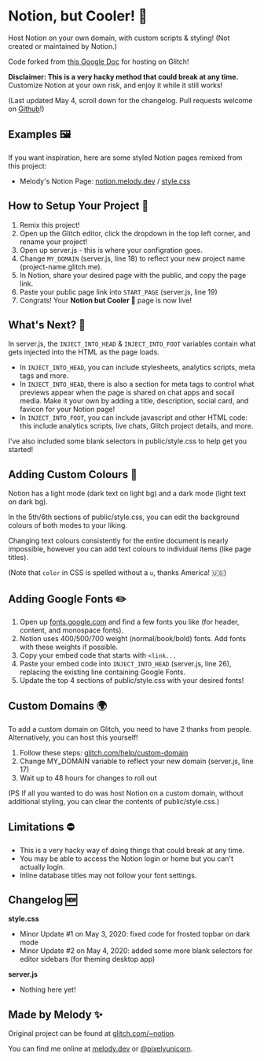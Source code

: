 # Notion, but Cooler! 🌈

Host Notion on your own domain, with custom scripts & styling! (Not created or maintained by Notion.)

Code forked from [this Google Doc](https://docs.google.com/document/d/1pJ0Qeuqblp7NYQn3fhFttJKfXsdCuzkAoLnWqLBCjd8/edit) for hosting on Glitch!

**Disclaimer: This is a very hacky method that could break at any time.** Customize Notion at your own risk, and enjoy it while it still works!

(Last updated May 4, scroll down for the changelog. Pull requests welcome on [Github](https://github.com/pixelyunicorn/notion-but-cooler)!)

## Examples 🖼

If you want inspiration, here are some styled Notion pages remixed from this project:

- Melody's Notion Page: [notion.melody.dev](https://notion.melody.dev) / [style.css](https://glitch.com/edit/#!/melody-notion?path=public%2Fstyle.css)

## How to Setup Your Project 👋

1. Remix this project!
1. Open up the Glitch editor, click the dropdown in the top left corner, and rename your project!
1. Open up server.js - this is where your configration goes.
1. Change `MY_DOMAIN` (server.js, line 18) to reflect your new project name (project-name.glitch.me).
1. In Notion, share your desired page with the public, and copy the page link.
1. Paste your public page link into `START_PAGE` (server.js, line 19)
1. Congrats! Your **Notion but Cooler 🌈** page is now live!

## What's Next? 🤔

In server.js, the `INJECT_INTO_HEAD` & `INJECT_INTO_FOOT` variables contain what gets injected into the HTML as the page loads.

- In `INJECT_INTO_HEAD`, you can include stylesheets, analytics scripts, meta tags and more.
- In `INJECT_INTO_HEAD`, there is also a section for meta tags to control what previews appear when the page is shared on chat apps and socail media. Make it your own by adding a title, description, social card, and favicon for your Notion page!
- In `INJECT_INTO_FOOT`, you can include javascript and other HTML code: this include analytics scripts, live chats, Glitch project details, and more.

I've also included some blank selectors in public/style.css to help get you started!

## Adding Custom Colours 🎨

Notion has a light mode (dark text on light bg) and a dark mode (light text on dark bg).

In the 5th/6th sections of public/style.css, you can edit the background colours of both modes to your liking.

Changing text colours consistently for the entire document is nearly impossible, however you can add text colours to individual items (like page titles).

(Note that `color` in CSS is spelled without a `u`, thanks America! 🇺🇸)

## Adding Google Fonts ✏️

1. Open up [fonts.google.com](https://fonts.google.com) and find a few fonts you like (for header, content, and monospace fonts).
1. Notion uses 400/500/700 weight (normal/book/bold) fonts. Add fonts with these weights if possible.
1. Copy your embed code that starts with `<link...`
1. Paste your embed code into `INJECT_INTO_HEAD` (server.js, line 26), replacing the existing line containing Google Fonts.
1. Update the top 4 sections of public/style.css with your desired fonts!

## Custom Domains 🌍

To add a custom domain on Glitch, you need to have 2 thanks from people. Alternatively, you can host this yourself!

1. Follow these steps: [glitch.com/help/custom-domain](https://glitch.com/help/custom-domain/)
1. Change MY_DOMAIN variable to reflect your new domain (server.js, line 17)
1. Wait up to 48 hours for changes to roll out

(PS If all you wanted to do was host Notion on a custom domain, without additional styling, you can clear the contents of public/style.css.)

## Limitations ⛔️

- This is a very hacky way of doing things that could break at any time.
- You may be able to access the Notion login or home but you can't actually login.
- Inline database titles may not follow your font settings.

## Changelog 🆕

**style.css**

- Minor Update #1 on May 3, 2020: fixed code for frosted topbar on dark mode
- Minor Update #2 on May 4, 2020: added some more blank selectors for editor sidebars (for theming desktop app)

**server.js**

- Nothing here yet!

## Made by Melody ✨

Original project can be found at [glitch.com/~notion](https://glitch.com/~notion).

You can find me online at [melody.dev](https://melody.dev) or [@pixelyunicorn](https://twitter.com/pixelyunicorn).
